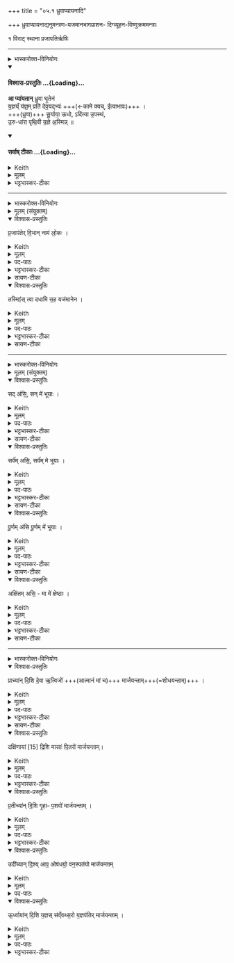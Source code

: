 +++
title = "०५.१ ध्रुवाप्यायनादि"

+++
ध्रुवाप्यायनाद्यनुमन्त्रण-यजमानभागप्राशन- दिग्व्यूहन-विष्णुक्रममन्त्राः

१ विराट् स्थाना
प्रजापतिर्ऋषिः


_______
<details><summary>भास्करोक्त-विनियोगः</summary>

1ध्रुवाम् आप्यायमानाम् अनुमन्त्रयते - आ प्यायतामिति । 
</details>
<div class="js_include" newlevelforh1="4" title="विश्वास-प्रस्तुतिः" unfilled url="/vedAH_yajuH/taittirIyam/sArasvata-vibhAgaH/saMhitA/Rk/vishvAsa-prastutiH/1/6_aiShTika-yAjamAnAdi/05_1_dhruvApyAyanAdi/02_A_pyAyatAn.md">
<details open><summary><h4>विश्वास-प्रस्तुतिः ...{Loading}...</h4></summary>

**आ प्या॑यतान्** ध्रु॒वा घृ॒तेन॑  
य॒ज्ञय्ँ य॑ज्ञ॒म् प्रति॑ देव॒यद्भ्यः॑ +++(←कामे क्यच्, ईत्वाभावः)+++ ।   
+++(ध्रुवा)+++ सू॒र्याया॒ ऊधो, ऽदि॑त्या उ॒पस्थ॑,  
उ॒रु-धा॑रा पृथि॒वी य॒ज्ञे अ॒स्मिन्न्  ॥
</details>
</div>
<div class="js_include" newlevelforh1="4" title="सर्वाष् टीकाः" unfilled url="/vedAH_yajuH/taittirIyam/sArasvata-vibhAgaH/saMhitA/Rk/sarvASh_TIkAH/1/6_aiShTika-yAjamAnAdi/05_1_dhruvApyAyanAdi/02_A_pyAyatAn.md">
<details open><summary><h4>सर्वाष् टीकाः ...{Loading}...</h4></summary>
<details><summary>Keith</summary>

Let the Dhruva swell with ghee,  
For each sacrifice for the worshippers;  
In the udder of the sun maiden, in the lap of Aditi,  
Broad streamed be the earth at this sacrifice.
</details>
<details><summary>मूलम्</summary>

आ प्या॑यतान्ध्रु॒वा घृ॒तेन॑ य॒ज्ञय्ँय॑ज्ञ॒म्प्रति॑ देव॒यद्भ्यः॑ ।   
सू॒र्याया॒ ऊधोऽदि॑त्या उ॒पस्थ॑ उ॒रुधा॑रा पृथि॒वी य॒ज्ञे अ॒स्मिन्न्  ॥
</details>
<details><summary>भट्टभास्कर-टीका</summary>

इयं विराट्त्रिष्टुप् ॥ **आप्यायतां** वर्धतां सदा पूर्यतां **घृतेन ध्रुवा** । **यज्ञंयज्ञं प्रति** सर्वेषु यज्ञेषु । वीप्सायां प्रतेः कर्म-प्रवचनीयत्वम् । **देवयद्भ्यः** देवानात्मन इच्छद्भ्यः । 'न छन्दस्य् अपुत्रस्य' इतीत्वाभावः । देवान् वा **देवयद्भ्यः** तृप्तान् क्रीडयद्भ्यः ऋत्विग्भ्यः । यथा तेभ्यः पर्याप्तं भवति तथा **आप्यायताम्** । द्वितीयपक्षे लसार्वधातुकानुदात्तत्वाभावश् छान्दसः । सैव ध्रुवा विशेष्यते - सूर्यायास्सूर्यवत्याः द्योस्तिष्ठद्गोस्थनीयायाः ऊधः अधोगतापीनभाग स्थानीया । 'सूर्याद्देवतायां चाप्' । अदित्या अदीनायाः पृथिव्या उत्तानायाः उत्सङ्गस्थाना; सर्वोपजीव्यत्वात् । देवमातुरेव वोपस्थ उत्सङ्गः, देवानामुपलालनस्थानत्वात् ।  

किञ्च - **उरुधारा** महाधारा सन्तत-प्रस्नवनी **पृथिवी** विस्तीर्णा । यद्वा - **उरुधारा पृथिवी** महार्थसाधनपृथिवीस्थानीया । तादृशी **ध्रुवा ऽस्मिन् यज्ञे** सर्वयज्ञार्थमाप्यायतामिति ॥
</details>
</details>
</div>




_______
<details><summary>भास्करोक्त-विनियोगः</summary>

2यजमानभागं प्राश्नाति - प्रजापतेरिति ॥ 
</details>
<details><summary>मूलम् (संयुक्तम्)</summary>

प्र॒जाप॑तेर्वि॒भान्नाम॑ लो॒कस्तस्मिꣵ॑स्त्वा दधामि स॒ह यज॑मानेन 
</details>
<details open><summary>विश्वास-प्रस्तुतिः</summary>

प्र॒जाप॑तेर् वि॒भान् नाम॑ लो॒कः  ।  
</details>
<details><summary>Keith</summary>

Prajapati's is the world called Vibhan. 
</details>
<details><summary>मूलम्</summary>

प्र॒जाप॑तेर्वि॒भान्नाम॑ लो॒कः  ।  
</details>
<details><summary>पद-पाठः</summary>

प्र॒जाप॑ते॒रिति॑ प्र॒जा-प॒तेः॒ । वि॒भानिति॑ वि-भान् । नाम॑ । लो॒कः । 
</details>

<details><summary>भट्टभास्कर-टीका</summary>

प्रजापतेर्लोको विभान् सूर्यादिभिर्यो विविधं भाति, सूर्यादिरहितं स्वतेजसा वा, स पुनरयं लोकः । 'अयं वै प्रजापतेः' इत्यादि ब्राह्मणम् ।
</details>

<details><summary>सायण-टीका</summary>

प्रजापतेरिति। कल्पः - ‘अथ यजमानभागं प्राश्नाति प्रजापतेर्विभान्नाम लोकस्तस्मिꣳस्त्वा दधामि सह यजमानेनेति’ इति।  

यद्यपि स्वर्गादिलोकाः सर्वे प्रजापतिना सृष्टत्वात्तत्संबन्धिनस्तथाऽप्यकर्मभूमित्वेन यजमानान्प्रति विशेषेण न भान्तीति नास्ति एतेषां विभाञ्‍शब्द-वाच्यः। 
</details>

<details open><summary>विश्वास-प्रस्तुतिः</summary>

तस्मिꣵ॑स् त्वा दधामि स॒ह यज॑मानेन ।
</details>
<details><summary>Keith</summary>

In it I place thee along with the sacrificer.
</details>
<details><summary>मूलम्</summary>

तस्मिꣵ॑स्त्वा दधामि स॒ह यज॑मानेन ।
</details>
<details><summary>पद-पाठः</summary>

तस्मि॑न् । त्वा॒ । द॒धा॒मि॒ । स॒ह । यज॑मानेन ।
</details>

<details><summary>भट्टभास्कर-टीका</summary>

तस्मिन् लोके त्वां दधामि स्थापयामि यजमानेन मया सह हे यजमानभाग ॥
</details>

<details><summary>सायण-टीका</summary>

विभान्नामके प्रजापतिसंबन्धिनि तस्मिन्भूलोके हविर्भागभक्षकेण यजमानेन मया सह त्वां स्थापयामि।
</details>


_______
<details><summary>भास्करोक्त-विनियोगः</summary>

3पूर्णपात्र आनीयमाने यजमानं वाचयति - सदसीत्यादि ॥ 
</details>
<details><summary>मूलम् (संयुक्तम्)</summary>

सद॑सि॒ सन्मे॑ भूया॒स्सर्व॑मसि॒ सर्व॑म्मे भूयाᳶ पू॒र्णम॑सि पू॒र्णम्मे॑ भूया॒ अक्षि॑तमसि॒ मा मे॑ क्षेष्ठाः 
</details>
<details open><summary>विश्वास-प्रस्तुतिः</summary>

सद् अ॑सि॒, सन् मे॑ भूयाः ।
</details>
<details><summary>Keith</summary>

Thou art real, be real for me; 
</details>
<details><summary>मूलम्</summary>

सद॑सि॒ सन्मे॑ भूयाः ।
</details>
<details><summary>पद-पाठः</summary>

सत् । अ॒सि॒ । सत् । मे॒ । भू॒याः॒ ।  
</details>

<details><summary>भट्टभास्कर-टीका</summary>

सत् सत्ताविष्टं यावत्किञ्चित्तत्सर्वं त्वमसि । तस्मात्त्वं सत्ताविष्टं सर्वं मे मम भूयाः भव, सर्वस्य सत्तासाधनं भूयाः, न किञ्चिदप्यसन्मे भूयात् । यद्वा - सत् शोभनमसि; तस्माद्यावत्किञ्चिच्छोभनं नः तत्सर्वं मे भूयाः,
</details>

<details><summary>सायण-टीका</summary>

सदसीति। कल्पः - ‘पूर्णपात्रे यजमानं वाचयति सादसि सन्मे भूयाः सर्वमसि सर्वं मे भूयाः पूर्णमसि पूर्णं मे भूया अक्षितमसि मा मे क्षेष्ठा इति’ इति।  
पूर्णपात्र आनीयमानेऽध्वर्युणेति शेषः। हे पूर्णपात्र त्वं सदसि संयवनादिकार्यकारितया शोभनमसि। अतो मम फलप्रदानेन सद्भूयाः शोभनं भूयाः। 
</details>


<details open><summary>विश्वास-प्रस्तुतिः</summary>

सर्व॑म् असि॒, सर्व॑म् मे भूयाः ।
</details>
<details><summary>Keith</summary>

thou art all, be all for me;
</details>
<details><summary>मूलम्</summary>

सर्व॑मसि॒ सर्व॑म्मे भूयाः ।
</details>
<details><summary>पद-पाठः</summary>

सर्व॑म् । अ॒सि॒ । सर्व॑म् । मे॒ । भू॒याः॒ ।  
</details>

<details><summary>भट्टभास्कर-टीका</summary>

सर्वं सर्वात्मकमसि, त्वत्तोन्यन्न किञ्चिदस्ति; तस्मात्सर्वमिष्टं मम त्वं भूयाः,
</details>

<details><summary>सायण-टीका</summary>

सर्वमसि व्युत्सेकेन वक्ष्यमाणेन प्राच्यादिसर्वदिग्व्याप्तमसि। अतो ममापेक्षितं सर्वं कार्यं कर्तुं क्षमं भूयाः। 
</details>

<details open><summary>विश्वास-प्रस्तुतिः</summary>

पू॒र्णम् अ॑सि पू॒र्णम् मे॑ भूयाः ।
</details>
<details><summary>Keith</summary>

thou art full, be full for me; 
</details>
<details><summary>मूलम्</summary>

पू॒र्णम॑सि पू॒र्णम्मे॑ भूयाः ।
</details>
<details><summary>पद-पाठः</summary>

पू॒र्णम् । अ॒सि॒ । पू॒र्णम् । मे॒ । भू॒याः॒ ।  
</details>

<details><summary>भट्टभास्कर-टीका</summary>

पूर्णं पर्याप्तं सर्वसमृद्धिभिः आप्यायितमसि । 'वा दान्तशान्त' इति निष्ठान्तो निपात्यते । तस्मात्त्वं मम पर्याप्तमभिमतं भूयाः । शोभनं च कृत्स्नं च पर्याप्तं च ममाभिमतं सम्पादयेति भावः ।
</details>

<details><summary>सायण-टीका</summary>

अद्भिः पूर्णमसि। अतो मम प्रयोजनं संपूर्णं कर्तुमुद्युक्तं भूयाः। 
</details>

<details open><summary>विश्वास-प्रस्तुतिः</summary>

अक्षि॑तम् असि॒ - मा मे॑ क्षेष्ठाः ।
</details>
<details><summary>Keith</summary>

thou art imperishable, perish not for me.
</details>
<details><summary>मूलम्</summary>

अक्षि॑तमसि॒ मा मे॑ क्षेष्ठाः ।
</details>
<details><summary>पद-पाठः</summary>

अक्षि॑तम् । अ॒सि॒ । मा । मे॒ । क्षे॒ष्ठाः॒ ।
</details>

<details><summary>भट्टभास्कर-टीका</summary>

अक्षितमनुपक्षीणमसि; तस्मान्मद्विषये मा क्षेष्ठाः क्षयं मा गाः, मित्रमिव वर्तस्वेति ॥
</details>

<details><summary>सायण-टीका</summary>

अक्षितमसि पूर्णत्वादेव क्षयरहितमसि। अतो मम कार्यकरणे मा क्षेष्ठाः क्षयं मा प्राप्नुहि।  
</details>

_______
<details><summary>भास्करोक्त-विनियोगः</summary>

4-8दिशो व्युत्सिञ्चति - प्राच्यामित्यादि ॥ अत्र ब्राह्मणम् । 'सर्वाणि वै भूतानि व्रतमुपयन्तमनूपयन्ति' इति । 
</details>
<details open><summary>विश्वास-प्रस्तुतिः</summary>

प्राच्या॑न् दि॒शि दे॒वा ऋ॒त्विजो॑ +++(आत्मानं मां च)+++ मार्जयन्ताम्+++(=शोधयन्ताम्)+++ ।
</details>
<details><summary>Keith</summary>

In the eastern quarter may the gods, the priests, make (me) bright; 
</details>
<details><summary>मूलम्</summary>

प्राच्या॑न्दि॒शि दे॒वा ऋ॒त्विजो॑ मार्जयन्ताम् ।
</details>
<details><summary>पद-पाठः</summary>

प्राच्या॑म् । दि॒शि । दे॒वाः । ऋ॒त्विजः॑ । मा॒र्ज॒य॒न्ता॒म् । 
</details>

<details><summary>भट्टभास्कर-टीका</summary>

ततः प्राच्यां दिशि व्यवस्थिताः ये देवा ऋत्विजश्च ते इदानीं मार्जयन्तां आत्मानं मां च शोधयन्ताम् । 'एष वै दर्शपूणमासयोरवभृथः' इत्यादि ब्राह्मणम् ।
</details>

<details><summary>सायण-टीका</summary>

प्राच्यां दिशीति। कल्पः - ‘दिशो व्यूहति प्राच्यां दिशि देवा ऋत्विजो मार्जयन्तां दक्षिणायां दिशि मासाः पितरो मार्जयन्तां प्रतीच्यां दिशि गृहाः पशवो मार्जयन्तामुदीच्यां दिश्याप ओषधयो वनस्पतयो मार्जयन्तामूर्ध्वायां दिशि यज्ञः संवत्सरो यज्ञपतिर्मार्जयन्तामिति’ इति।  

ऋत्विग्देवाद्यभिमानिनः सर्वे प्राणिनो यागं द्रष्टुं प्राच्यादिदिक्षु निवसन्ति।  
अत एव ब्राह्मणमाम्नायते – ‘सर्वाणि वै भूतानि व्रक्षमुपयन्तमनूपयन्ति’ इति। मासगृहादीनामचेतनत्वेऽपि तदभिमानिनः पुरुषा इह विवक्षिताः। अन्तर्धानादिशक्तियोगादेतेषामदर्शनमविरुद्धम्। त एते देवादयस्तस्यां तस्यां दिशि मार्जयन्तां शोधयन्ताम्।  
</details>


<details open><summary>विश्वास-प्रस्तुतिः</summary>

दक्षि॑णायां [15] दि॒शि मासाः॑ पि॒तरो॑ मार्जयन्ताम्।  
</details>
<details><summary>Keith</summary>

in the southern [1] quarter may the months, the fathers, make (me) bright; 
</details>
<details><summary>मूलम्</summary>

दक्षि॑णायां [15] दि॒शि मासाः॑ पि॒तरो॑ मार्जयन्ताम्।  
</details>
<details><summary>पद-पाठः</summary>

दक्षि॑णायाम् । दि॒शि । मासाः॑ । पि॒तरः॑ । मा॒र्ज॒य॒न्ता॒म् । 
</details>

<details><summary>भट्टभास्कर-टीका</summary>

एतेन दक्षिणायामित्यादयो व्याख्याताः । मासास्त्रिंशदहोरात्रात्मकाः । पितरस्स्वपित्रादयः, सोमपितृमदादयश्च ।
</details>
<details open><summary>विश्वास-प्रस्तुतिः</summary>

प्र॒तीच्या॑न् दि॒शि गृ॒हाᳶ प॒शवो॑ मार्जयन्ताम् ।  
</details>
<details><summary>Keith</summary>

in the western quarter may the houses, the cattle, make (me) bright; 
</details>
<details><summary>मूलम्</summary>

प्र॒तीच्या॑न्दि॒शि गृ॒हाᳶ प॒शवो॑ मार्जयन्ताम् ।  
</details>
<details><summary>पद-पाठः</summary>

प्र॒तीच्या॑म् । दि॒शि । गृ॒हाः । प॒शवः॑ । मा॒र्ज॒य॒न्ता॒म् । 
</details>

<details><summary>भट्टभास्कर-टीका</summary>

गृहा आवसथाः येषु निवसन्ति जन्तवः । पशवः द्विविधाः ग्राम्या आरण्याश्च द्विचतुष्पदात्मकाः दोहनवहनादिकार्यक्षमाः ।
</details>
<details open><summary>विश्वास-प्रस्तुतिः</summary>

उदी॑च्यान् दि॒श्य् आप॒ ओष॑धयो॒ वन॒स्पत॑यो मार्जयन्ताम्
</details>
<details><summary>Keith</summary>

in the northern quarter may the waters, the plants, the trees make (me) bright; 
</details>
<details><summary>मूलम्</summary>

उदी॑च्यान्दि॒श्याप॒ ओष॑धयो॒ वन॒स्पत॑यो मार्जयन्ताम्
</details>
<details><summary>पद-पाठः</summary>

उदी॑च्याम् । दि॒शि । आपः॑ । ओष॑धयः । वन॒स्पत॑यः । मा॒र्ज॒य॒न्ता॒म् । 
</details>


<details open><summary>विश्वास-प्रस्तुतिः</summary>

ऊ॒र्ध्वाया॑न् दि॒शि य॒ज्ञस् स॑व्ँवथ्स॒रो य॒ज्ञप॑तिर् मार्जयन्ताम् ।
</details>
<details><summary>Keith</summary>

in the zenith may the sacrifice, the year, the lord of the sacrifice make (me) bright.
</details>
<details><summary>मूलम्</summary>

ऊ॒र्ध्वाया॑न् दि॒शि य॒ज्ञस्स॑व्ँवथ्स॒रो य॒ज्ञप॑तिर्मार्जयन्ताम् ।
</details>
<details><summary>पद-पाठः</summary>

ऊ॒र्ध्वाया॑म् । दि॒शि । य॒ज्ञः । सँ॒व्व॒थ्स॒र इति॑ सम्-व॒थ्स॒रः । य॒ज्ञप॑ति॒रिति॑ य॒ज्ञ-प॒तिः॒ । मा॒र्ज॒य॒न्ता॒म् । 
</details>

<details><summary>भट्टभास्कर-टीका</summary>

यज्ञो दर्शपूर्णमासादिः । संवत्सरो द्वादशमासात्मकः । यज्ञपतिर्यजमानः, सृष्ट्यादिकृत्प्रजापतिर्वा । शिष्टं स्पष्टम् ॥
</details>
